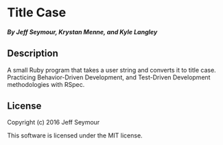 # Title Case

##### By Jeff Seymour, Krystan Menne, and Kyle Langley

## Description
A small Ruby program that takes a user string and converts it to title case.  
Practicing Behavior-Driven Development, and Test-Driven Development methodologies with RSpec.

## License
Copyright (c) 2016 Jeff Seymour

This software is licensed under the MIT license.
